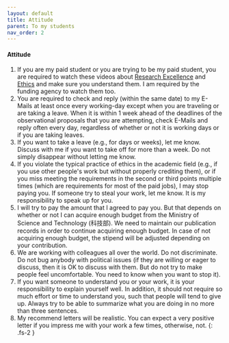 ```yaml
---
layout: default
title: Attitude
parent: To my students
nav_order: 2
---
```


#### Attitude

1. If you are my paid student or you are trying to be my paid student, you are required to watch these videos about [Research Excellence](https://www.youtube.com/watch?v=JoYfgw4PQAU) and [Ethics](https://www.youtube.com/watch?v=06voT30bQW4) and make sure you understand them. I am required by the funding agency to watch them too.
2. You are required to check and reply (within the same date) to my E-Mails at least once every working-day except when you are traveling or are taking a leave. When it is within 1 week ahead of the deadlines of the observational proposals that you are attempting, check E-Mails and reply often every day, regardless of whether or not it is working days or if you are taking leaves.
3. If you want to take a leave (e.g., for days or weeks), let me know. Discuss with me if you want to take off for more than a week. Do not simply disappear without letting me know.
4. If you violate the typical practice of ethics in the academic field (e.g., if you use other people's work but without properly crediting them), or if you miss meeting the requirements in the second or third points multiple times (which are requirements for most of the paid jobs), I may stop paying you. If someone try to steal your work, let me know. It is my responsibility to speak up for you.
5. I will try to pay the amount that I agreed to pay you. But that depends on whether or not I can acquire enough budget from the Ministry of Science and Technology (科技部). We need to maintain our publication records in order to continue acquiring enough budget. In case of not acquiring enough budget, the stipend will be adjusted depending on your contribution.
6. We are working with colleagues all over the world. Do not discriminate. Do not bug anybody with political issues (if they are willing or eager to discuss, then it is OK to discuss with them. But do not try to make people feel uncomfortable. You need to know when you want to stop it).
7. If you want someone to understand you or your work, it is your responsibility to explain yourself well. In addition, it should not require so much effort or time to understand you, such that people will tend to give up. Always try to be able to summarize what you are doing in no more than three sentences. 
8. My recommend letters will be realistic. You can expect a very positive letter if you impress me with your work a few times, otherwise, not.
{: .fs-2 }
